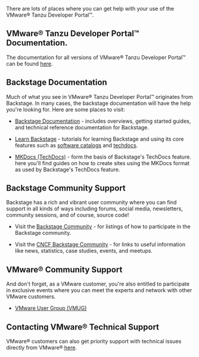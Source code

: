 There are lots of places where you can get help with your use of the VMware® Tanzu Developer Portal™.

## VMware® Tanzu Developer Portal™ Documentation.

The documentation for all versions of VMware® Tanzu Developer Portal™ can be found [here]().

## Backstage Documentation

Much of what you see in VMware® Tanzu Developer Portal™ originates from Backstage. In many cases, the backstage documentation will have the help you're looking for. Here are some places to visit:

* [Backstage Documentation](https://backstage.io/docs) - includes overviews, getting started guides, and technical reference documentation for Backstage.

* [Learn Backstage](https://backstage.spotify.com/learn/) - tutorials for learning Backstage and using its core features such as [software catalogs](catalogs.md) and [techdocs](techdocs.md).

* [MKDocs (TechDocs)](https://www.mkdocs.org/) - form the basis of Backstage's TechDocs feature. here you'll find guides on how to create sites using the MKDocs format as used by Backstage's TechDocs feature.

## Backstage Community Support

Backstage has a rich and vibrant user community where you can find support in all kinds of ways including forums, social media, newsletters, community sessions, and of course, source code!

* Visit the [Backstage Community](https://backstage.io/community/) - for listings of how to participate in the Backstage community.

* Visit the [CNCF Backstage Community](https://www.cncf.io/projects/backstage/) - for links to useful information like news, statistics, case studies, events, and meetups.

## VMware® Community Support

And don't forget, as a VMware customer, you're also entitled to participate in exclusive events where you can meet the experts and network with other VMware customers.

* [VMware User Group (VMUG)](https://www.vmug.com/)

## Contacting VMware® Technical Support

VMware® customers can also get priority support with technical issues directly from VMware® [here](https://tanzu.vmware.com/support).